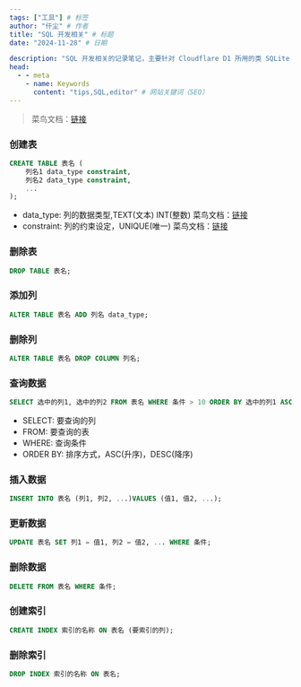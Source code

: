 ```yaml
---
tags: ["工具"] # 标签
author: "仟尘" # 作者
title: "SQL 开发相关" # 标题
date: "2024-11-28" # 日期

description: "SQL 开发相关的记录笔记，主要针对 Cloudflare D1 所用的类 SQLite 语法" # 页面描述、面向搜索引擎用户
head:
  - - meta
    - name: Keywords
      content: "tips,SQL,editor" # 网站关键词（SEO）
---
```

> 菜鸟文档：[链接](https://www.runoob.com/sql/sql-tutorial.html)

### 创建表
``` SQL
CREATE TABLE 表名 (
    列名1 data_type constraint,
    列名2 data_type constraint,
    ...
);
```
- data_type: 列的数据类型,TEXT(文本) INT(整数) 菜鸟文档：[链接](https://www.runoob.com/sqlite/sqlite-data-types.html)
- constraint: 列的约束设定，UNIQUE(唯一) 菜鸟文档：[链接](https://www.runoob.com/sql/sql-constraints.html)

### 删除表
``` SQL
DROP TABLE 表名;
```

### 添加列
``` SQL
ALTER TABLE 表名 ADD 列名 data_type;
```

### 删除列
``` SQL
ALTER TABLE 表名 DROP COLUMN 列名;
```

### 查询数据
``` SQL
SELECT 选中的列1, 选中的列2 FROM 表名 WHERE 条件 > 10 ORDER BY 选中的列1 ASC;
```
- SELECT: 要查询的列
- FROM: 要查询的表
- WHERE: 查询条件
- ORDER BY: 排序方式，ASC(升序)，DESC(降序)

### 插入数据
``` SQL
INSERT INTO 表名 (列1, 列2, ...)VALUES (值1, 值2, ...);
```

### 更新数据
``` SQL
UPDATE 表名 SET 列1 = 值1, 列2 = 值2, ... WHERE 条件;
```

### 删除数据
``` SQL
DELETE FROM 表名 WHERE 条件;
```

### 创建索引
``` SQL
CREATE INDEX 索引的名称 ON 表名 (要索引的列);
```

### 删除索引
``` SQL
DROP INDEX 索引的名称 ON 表名;
```